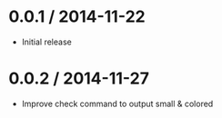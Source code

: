 # 0.0.1 / 2014-11-22

* Initial release

# 0.0.2 / 2014-11-27

* Improve check command to output small & colored

